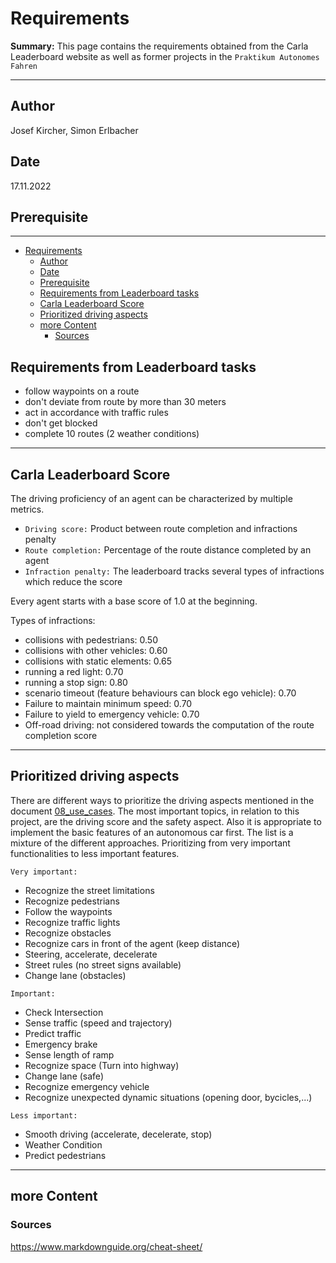 # Requirements

**Summary:** This page contains the requirements obtained from the Carla Leaderboard website as well as former projects in the `Praktikum Autonomes Fahren`

---

## Author

Josef Kircher, Simon Erlbacher

## Date

17.11.2022

## Prerequisite

---
<!-- TOC -->
* [Requirements](#requirements)
  * [Author](#author)
  * [Date](#date)
  * [Prerequisite](#prerequisite)
  * [Requirements from Leaderboard tasks](#requirements-from-leaderboard-tasks)
  * [Carla Leaderboard Score](#carla-leaderboard-score)
  * [Prioritized driving aspects](#prioritized-driving-aspects)
  * [more Content](#more-content)
    * [Sources](#sources)
<!-- TOC -->

## Requirements from Leaderboard tasks

* follow waypoints on a route
* don't deviate from route by more than 30 meters
* act in accordance with traffic rules
* don't get blocked
* complete 10 routes (2 weather conditions)

---
## Carla Leaderboard Score

The driving proficiency of an agent can be characterized by multiple metrics.

* `Driving score:` Product between route completion and infractions penalty
* `Route completion:` Percentage of the route distance completed by an agent
* `Infraction penalty:` The leaderboard tracks several types of infractions which reduce the score

Every agent starts with a base score of 1.0 at the beginning.

Types of infractions:
* collisions with pedestrians: 0.50
* collisions with other vehicles: 0.60
* collisions with static elements: 0.65
* running a red light: 0.70
* running a stop sign: 0.80
* scenario timeout (feature behaviours can block ego vehicle): 0.70
* Failure to maintain minimum speed: 0.70
* Failure to yield to emergency vehicle: 0.70
* Off-road driving: not considered towards the computation of the route completion score

---
## Prioritized driving aspects

There are different ways to prioritize the driving aspects mentioned in the document [08_use_cases](https://github.com/ll7/paf22/blob/482c1f5a201b52276d7b77cf402009bd99c93317/doc/03_research/08_use_cases.md). The most important topics, in relation to this project, are the driving score and the safety aspect. Also it is appropriate to implement the basic features of an autonomous car first. The list is a mixture of the different approaches. Prioritizing from very important functionalities to less important features.

`Very important:`

* Recognize the street limitations
* Recognize pedestrians
* Follow the waypoints
* Recognize traffic lights
* Recognize obstacles
* Recognize cars in front of the agent (keep distance)
* Steering, accelerate, decelerate
* Street rules (no street signs available)
* Change lane (obstacles)


`Important:`
* Check Intersection
* Sense traffic (speed and trajectory)
* Predict traffic
* Emergency brake
* Sense length of ramp
* Recognize space (Turn into highway)
* Change lane (safe)
* Recognize emergency vehicle
* Recognize unexpected dynamic situations (opening door, bycicles,...)


`Less important:`
* Smooth driving (accelerate, decelerate, stop)
* Weather Condition
* Predict pedestrians

---
## more Content

### Sources

<https://www.markdownguide.org/cheat-sheet/>
